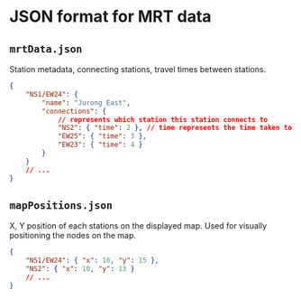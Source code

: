 # JSON format for MRT data

## `mrtData.json`

Station metadata, connecting stations, travel times between stations.

```json
{
    "NS1/EW24": {
        "name": "Jurong East",
        "connections": {
            // represents which station this station connects to
            "NS2": { "time": 2 }, // time represents the time taken to go from the current station to this station
            "EW25": { "time": 3 },
            "EW23": { "time": 4 }
        }
    }
    // ...
}
```

## `mapPositions.json`

X, Y position of each stations on the displayed map. Used for visually positioning the nodes on the map.

```json
{
    "NS1/EW24": { "x": 10, "y": 15 },
    "NS2": { "x": 10, "y": 13 }
    // ...
}
```
